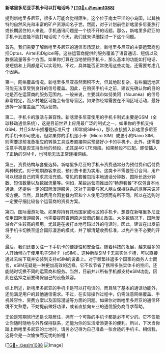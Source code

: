 **新喀里多尼亚手机卡可以打电话吗？[[TG💪+ @esim1088](https://t.me/s/esim1088)]**

提到新喀里多尼亚，很多人可能会觉得陌生。这个位于南太平洋的小岛国，以其独特的自然风光和丰富的矿产资源闻名于世。然而，对于计划前往新喀里多尼亚旅行或长期居住的人来说，手机通讯问题是一个绕不开的话题。那么，新喀里多尼亚的手机卡到底能不能打电话呢？今天，我们就来详细探讨一下这个问题。

首先，我们需要了解新喀里多尼亚的通信市场现状。新喀里多尼亚的主要运营商包括Optus、Airtel和Digicel等。这些运营商提供的服务覆盖了语音通话、短信以及数据流量等多个方面。如果你打算在当地使用手机卡，那么基本的功能如打电话、发短信和上网都是可以实现的。不过，具体能否正常使用这些功能，还需要考虑几个因素。

第一，网络覆盖情况。新喀里多尼亚虽然面积不大，但其地形复杂，有些偏远地区可能无法享受到良好的信号覆盖。因此，在购买手机卡之前，建议先确认你的目的地是否在运营商的服务范围内。一般来说，主要城市如努美阿（Nouméa）的信号非常稳定，而乡村地区可能会有信号盲区。如果你经常需要在不同区域活动，最好选择一家覆盖面广的运营商。

第二，手机卡的激活与兼容性。新喀里多尼亚使用的手机卡制式主要是GSM（全球移动通信系统），这是目前世界上应用最广泛的制式之一。如果你的手机支持GSM，并且SIM卡插槽是标准尺寸（即常规SIM卡），那么直接插入新喀里多尼亚的手机卡即可使用。但如果你的手机是小卡（Micro SIM）或更小的Nano SIM，则需要提前准备相应的转换工具或者直接购买预装好小卡的手机卡。此外，还需要注意手机是否支持当地的频段，尤其是4G LTE频段。如果频段不匹配，即使插入了正确的SIM卡，也可能无法正常连接网络。

第三，资费结构与套餐选择。新喀里多尼亚的手机卡资费通常分为预付费和后付费两种模式。对于短期游客来说，预付费卡更为实用。这类卡不需要签订合同，用户可以根据自己的需求灵活充值。常见的套餐包括本地通话分钟数、国际长途分钟数、短信数量以及数据流量等。例如，某些运营商推出的“畅游套餐”不仅包含本地通话，还提供一定的国际漫游服务，这对于需要与家人朋友保持联系的旅客来说非常方便。当然，具体费用会因套餐内容和个人使用习惯而有所不同，所以在选购时一定要仔细比较各个运营商的资费方案。

第四，国际漫游功能。如果你持有其他国家或地区的手机卡，想要在新喀里多尼亚使用国际漫游服务，也需要提前咨询原运营商的相关政策。大多数情况下，国际漫游会产生较高的费用，尤其是在拨打本地号码以外的电话时。因此，建议在出发前将手机卡切换至适合国际漫游的模式，并了解清楚收费标准，以免产生不必要的开支。

最后，我们还要关注一下手机卡的便捷性和安全性。随着科技的发展，越来越多的人开始倾向于使用电子SIM卡（eSIM）。这种新型SIM卡无需实体卡槽，可以直接通过云端下载并安装到支持eSIM的设备上。对于频繁往返多个国家的商务人士而言，eSIM无疑是一种更加高效的选择。它不仅节省了携带多张实体卡的空间，还能随时切换不同的运营商和服务。当然，目前并非所有手机都支持eSIM功能，因此在选择之前要确保自己的设备兼容。

综上所述，新喀里多尼亚的手机卡是可以打电话的，而且除了基本的通话功能外，还能满足用户的其他通信需求。不过，在实际操作过程中，仍需注意网络覆盖、手机兼容性、资费方案以及国际漫游等方面的问题。如果你对新喀里多尼亚的通信环境不太熟悉，不妨提前做好功课，或者直接向专业的通信服务商寻求帮助。

无论是短期旅行还是长期居住，拥有一个可靠的手机卡都是必不可少的。它不仅能让你随时随地与外界保持联系，还能为你的生活增添更多的便利。所以，下次当你踏上新喀里多尼亚的土地时，请务必记得为自己准备一张合适的手机卡。相信我，这将会是一次愉快而无忧的旅程！

[[TG💪+ @esim1088](https://t.me/s/esim1088) ![Image](https://i.postimg.cc/4NQfJmqS/Snipaste-2025-05-13-00-14-12.png)]